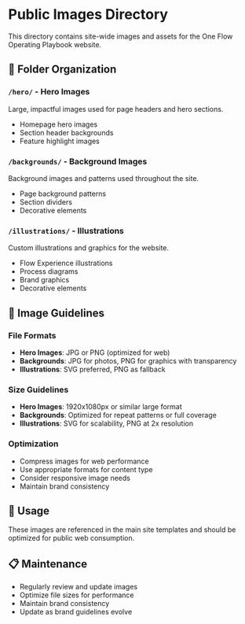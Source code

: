 # Public Images Directory

This directory contains site-wide images and assets for the One Flow Operating Playbook website.

## 📁 Folder Organization

### `/hero/` - Hero Images
Large, impactful images used for page headers and hero sections.

- Homepage hero images
- Section header backgrounds
- Feature highlight images

### `/backgrounds/` - Background Images
Background images and patterns used throughout the site.

- Page background patterns
- Section dividers
- Decorative elements

### `/illustrations/` - Illustrations
Custom illustrations and graphics for the website.

- Flow Experience illustrations
- Process diagrams
- Brand graphics
- Decorative elements

## 🎨 Image Guidelines

### File Formats
- **Hero Images**: JPG or PNG (optimized for web)
- **Backgrounds**: JPG for photos, PNG for graphics with transparency
- **Illustrations**: SVG preferred, PNG as fallback

### Size Guidelines
- **Hero Images**: 1920x1080px or similar large format
- **Backgrounds**: Optimized for repeat patterns or full coverage
- **Illustrations**: SVG for scalability, PNG at 2x resolution

### Optimization
- Compress images for web performance
- Use appropriate formats for content type
- Consider responsive image needs
- Maintain brand consistency

## 🔗 Usage

These images are referenced in the main site templates and should be optimized for public web consumption.

## 📋 Maintenance

- Regularly review and update images
- Optimize file sizes for performance
- Maintain brand consistency
- Update as brand guidelines evolve
